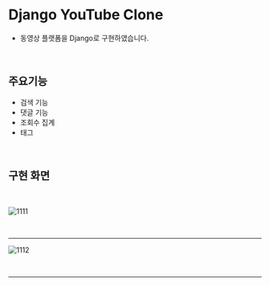 # Django YouTube Clone
* 동영상 플랫폼을 Django로 구현하였습니다.

<br>

## 주요기능
- 검색 기능
- 댓글 기능
- 조회수 집계
- 태그

<br>

## 구현 화면

<br>

![1111](https://github.com/user-attachments/assets/e7d8bcb1-473d-476b-8073-0fec00bead36)

<br>

---

![1112](https://github.com/user-attachments/assets/6fb8f2c3-4972-4b08-aa0a-b580da453286)

<br>

---
